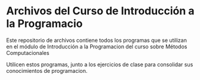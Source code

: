 # Archivos del Curso de Introducción a la Programacio

Este repositorio de archivos contiene todos los programas que se utilizan en el módulo de Introducción a la Programacion del curso sobre Métodos Computacionales

Utilicen estos programas, junto a los ejercicios de clase para consolidar sus conocimientos de programacion.

